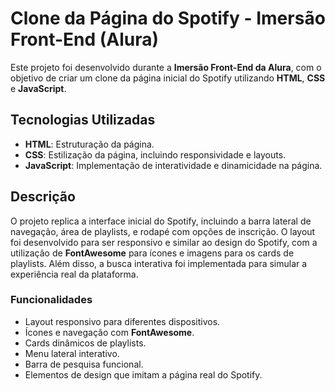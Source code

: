 # Clone da Página do Spotify - Imersão Front-End (Alura)

Este projeto foi desenvolvido durante a **Imersão Front-End da Alura**, com o objetivo de criar um clone da página inicial do Spotify utilizando **HTML**, **CSS** e **JavaScript**.

## Tecnologias Utilizadas

- **HTML**: Estruturação da página.
- **CSS**: Estilização da página, incluindo responsividade e layouts.
- **JavaScript**: Implementação de interatividade e dinamicidade na página.

## Descrição

O projeto replica a interface inicial do Spotify, incluindo a barra lateral de navegação, área de playlists, e rodapé com opções de inscrição. O layout foi desenvolvido para ser responsivo e similar ao design do Spotify, com a utilização de **FontAwesome** para ícones e imagens para os cards de playlists. Além disso, a busca interativa foi implementada para simular a experiência real da plataforma.

### Funcionalidades

- Layout responsivo para diferentes dispositivos.
- Ícones e navegação com **FontAwesome**.
- Cards dinâmicos de playlists.
- Menu lateral interativo.
- Barra de pesquisa funcional.
- Elementos de design que imitam a página real do Spotify.
